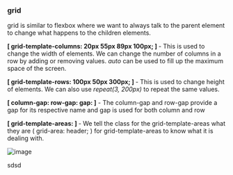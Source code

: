 <h3>grid</h3>

grid is similar to flexbox where we want to always talk to the parent element to change what happens to the children elements.

<b>[ grid-template-columns: 20px 55px 89px 100px; ] </b> - This is used to change the width of elements. We can change the number of columns in a row by adding or removing values. <i>auto</i> can be used to fill up the maximum space of the screen.

<b>[ grid-template-rows: 100px 50px 300px; ] </b> - This is used to change height of elements. We can also use <i>repeat(3, 200px)</i> to repeat the same values.

<b>[ column-gap: row-gap: gap: ]</b> - The column-gap and row-gap provide a gap for its respective name and gap is used for both column and row

<b>[ grid-template-areas: ] </b> - We tell the class for the grid-template-areas what they are ( grid-area: header; ) for grid-template-areas to know what it is dealing with.

![image](https://user-images.githubusercontent.com/107847685/201828273-38de9bc6-cc9a-48f8-9ec1-81224712f0be.png)

sdsd

